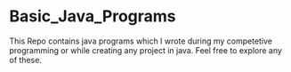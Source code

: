 # Basic_Java_Programs

This Repo contains java programs which I wrote during my competetive programming or while creating any project in java. Feel free to explore any of these.
